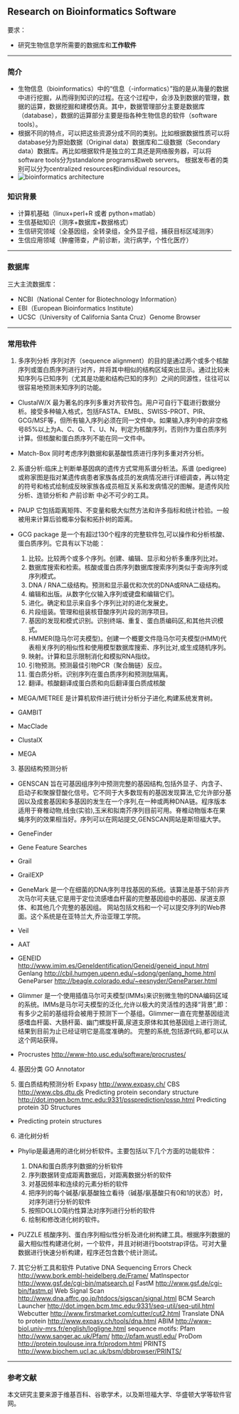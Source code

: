 ## Research on Bioinformatics Software ##

要求：
- 研究生物信息学所需要的数据库和**工作软件**

---
### 简介
- 生物信息（bioinformatics）中的“信息（-informatics）”指的是从海量的数据中进行挖掘，从而得到知识的过程。在这个过程中，会涉及到数据的管理，数据的运算，数据挖掘和建模仿真。其中，数据管理部分主要是数据库（database），数据的运算部分主要是指各种生物信息的软件（software tools）。
- 根据不同的特点，可以把这些资源分成不同的类别。比如根据数据性质可以将database分为原始数据（Original data）数据库和二级数据（Secondary data）数据库。再比如根据软件是独立的工具还是网络服务器，可以将software tools分为standalone programs和web servers。 根据发布者的类别可以分为centralized resources和individual resources。
- ![bioinformatics architecture][1]

### 知识背景
- 计算机基础（linux+perl+R 或者 python+matlab）
- 生信基础知识（测序+数据库+数据格式）
- 生信研究领域（全基因组，全转录组，全外显子组，捕获目标区域测序）
- 生信应用领域（肿瘤筛查，产前诊断，流行病学，个性化医疗）

---
### 数据库
三大主流数据库：
- NCBI（National Center for Biotechnology Information）
- EBI（European Bioinformatics Institute）
- UCSC（University of California Santa Cruz）Genome Browser

---
### 常用软件
1. 多序列分析
序列对齐（sequence alignment）的目的是通过两个或多个核酸序列或蛋白质序列进行对齐，并将其中相似的结构区域突出显示。通过比较未知序列与已知序列（尤其是功能和结构已知的序列）之间的同源性，往往可以很容易地预测未知序列的功能。
- ClustalW/X
最为著名的序列多重对齐软件包。用户可自行下载进行数据分析。接受多种输入格式，包括FASTA、EMBL、SWISS-PROT、PIR、GCG/MSF等，但所有输入序列必须在同一文件中。如果输入序列中的非空格号85%以上为A、C、G、T、U、N，判定为核酸序列，否则作为蛋白质序列计算。但核酸和蛋白质序列不能在同一文件中。

- Match-Box
同时考虑序列数据和氨基酸性质进行序列多重对齐分析。

2. 系谱分析:临床上判断单基因病的遗传方式常用系谱分析法。系谱 (pedigree)或称家图是指对某遗传病患者家族各成员的发病情况进行详细调查，再以特定的符号和格式绘制成反映家族各成员相互关系和发病情况的图解。是遗传风险分析、连锁分析和 产前诊断 中必不可少的工具。 
- PAUP
它包括距离矩阵、不变量和极大似然方法和许多指标和统计检验。一般被用来计算后验概率分裂和拓扑树的距离。
- GCG package
是一个有超过130个程序的完整软件包,可以操作和分析核酸、蛋白质序列。它具有以下功能：
    1. 比较。比较两个或多个序列。创建、编辑、显示和分析多重序列比对。
    2. 数据库搜索和检索。核酸或蛋白质序列数据库搜索序列类似于查询序列或序列模式。
    3. DNA / RNA二级结构。预测和显示最优和次优的DNA或RNA二级结构。
    4. 编辑和出版。从数字化仪输入序列或键盘和编辑它们。
    5. 进化。确定和显示来自多个序列比对的进化发展史。
    6. 片段组装。管理和组装核苷酸序列片段的测序项目。
    7. 基因的发现和模式识别。识别终端、重复、蛋白质编码区,和其他共识模式。
    8. HMMER(隐马尔可夫模型)。创建一个概要文件隐马尔可夫模型(HMM)代表相关序列的相似性和使用模型数据库搜索、序列比对,或生成随机序列。
    9. 映射。计算和显示限制消化和模拟RNA指纹。
    10. 引物预测。预测最佳引物PCR（聚合酶链）反应。
    11. 蛋白质分析。识别序列在蛋白质序列和预测肽隔离。
    12. 翻译。核酸翻译成蛋白质和向后翻译蛋白质成核酸

- MEGA/METREE
是计算机软件进行统计分析分子进化,构建系统发育树。

- GAMBIT

- MacClade

- ClustalX

- MEGA

3. 基因结构预测分析
- GENSCAN
旨在可基因组序列中预测完整的基因结构,包括外显子、内含子、启动子和聚腺苷酸化信号。它不同于大多数现有的基因发现算法,它允许部分基因以及成套基因和多基因的发生在一个序列,在一种或两种DNA链。程序版本适用于脊椎动物,线虫(实验),玉米和拟南芥序列目前可用。脊椎动物版本在果蝇序列的效果相当好。序列可以在网站提交,GENSCAN网站是斯坦福大学。

- GeneFinder

- Gene Feature Searches

- Grail

- GrailEXP

- GeneMark
是一个在细菌的DNA序列寻找基因的系统。该算法是基于5阶非齐次马尔可夫链,它是用于定位流感嗜血杆菌的完整基因组中的基因、尿道支原体、和其他几个完整的基因组。
网站包括文档和一个可以提交序列的Web界面。这个系统是在亚特兰大,乔治亚理工学院。

- Veil

- AAT

- GENEID
http://www.imim.es/GeneIdentification/Geneid/geneid_input.html
Genlang
http://cbil.humgen.upenn.edu/~sdong/genlang_home.html
GeneParser
http://beagle.colorado.edu/~eesnyder/GeneParser.html

- Glimmer
是一个使用插值马尔可夫模型(IMMs)来识别微生物的DNA编码区域的系统。IMMs是马尔可夫模型的泛化,允许以极大的灵活性的选择“背景”,即：有多少之前的基组将会被用于预测下一个基组。Glimmer一直在完整基因组流感嗜血杆菌、大肠杆菌、幽门螺旋杆菌,尿道支原体和其他基因组上进行测试,结果到目前为止已经证明它是高度准确的。
完整的系统,包括源代码,都可以从这个网站获得。

- Procrustes
http://www-hto.usc.edu/software/procrustes/

4. 基因分类
GO Annotator

5. 蛋白质结构预测分析
Expasy
http://www.expasy.ch/
CBS
http://www.cbs.dtu.dk
Predicting protein secondary structure
http://dot.imgen.bcm.tmc.edu:9331/pssprediction/pssp.html
Predicting protein 3D Structures
- Predicting protein structures

6. 进化树分析
- Phylip是最通用的进化树分析软件。主要包括以下几个方面的功能软件：
    1. DNA和蛋白质序列数据的分析软件
    2. 序列数据转变成距离数据后，对距离数据分析的软件
    3. 对基因频率和连续的元素分析的软件
    4. 把序列的每个碱基/氨基酸独立看待（碱基/氨基酸只有0和1的状态）时，对序列进行分析的软件
    5. 按照DOLLO简约性算法对序列进行分析的软件
    6. 绘制和修改进化树的软件。 

- PUZZLE 核酸序列、蛋白序列相似性分析及进化树构建工具。根据序列数据的最大相似性构建进化树，一个软件，并且对树进行bootstrap评估。可对大量数据进行快速分析构建，程序还包含数个统计测试。 

7. 其它分析工具和软件
Putative DNA Sequencing Errors Check
http://www.bork.embl-heidelberg.de/Frame/
MatInspector
http://www.gsf.de/cgi-bin/matsearch.pl
FastM
http://www.gsf.de/cgi-bin/fastm.pl
Web Signal Scan
http://www.dna.affrc.go.jp/htdocs/sigscan/signal.html
BCM Search Launcher
http://dot.imgen.bcm.tmc.edu:9331/seq-util/seq-util.html
Webcutter
http://www.firstmarket.com/cutter/cut2.html
Translate DNA to protein
http://www.expasy.ch/tools/dna.html
ABIM
http://www-biol.univ-mrs.fr/english/logligne.html
sequence motifs:
Pfam
http://www.sanger.ac.uk/Pfam/
http://pfam.wustl.edu/
ProDom
http://protein.toulouse.inra.fr/prodom.html
PRINTS
http://www.biochem.ucl.ac.uk/bsm/dbbrowser/PRINTS/

---
### 参考文献
本文研究主要来源于维基百科、谷歌学术，以及斯坦福大学、华盛顿大学等软件官网。

  [1]: images/2016-11-06-12-4434686be90434f7b697227a427d2716_r.jpg.png "4434686be90434f7b697227a427d2716_r.jpg.png"
